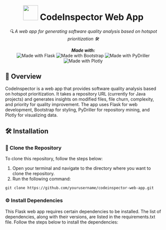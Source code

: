 <h1 align="center">
  <img src="https://github.com/ArchontisKostis/CodeInspector/blob/master/static/assets/svg/logo_1.svg" width="48" height="48" />
  CodeInspector Web App
</h1>

<p align="center">
  <em>🔍 A web app for generating software quality analysis based on hotspot prioritization 🛠️</em> 
</p>

<p align="center">
  <em><b>Made with:</b></em> <br>
  <img src="https://img.shields.io/badge/Flask-blue" alt="Made with Flask" />
  <img src="https://img.shields.io/badge/Bootstrap-purple" alt="Made with Bootstrap" />
  <img src="https://img.shields.io/badge/PyDriller-green" alt="Made with PyDriller" />
  <img src="https://img.shields.io/badge/Plotly-orange" alt="Made with Plotly" />
</p>

## 🚀 Overview
CodeInspector is a web app that provides software quality analysis based on hotspot prioritization.
It takes a repository URL (currently for Java projects) and generates insights on modified files, file churn, complexity, and priority for quality improvement.
The app uses Flask for web development, Bootstrap for styling, PyDriller for repository mining, and Plotly for visualizing data.

## 🛠️ Installation

### 🐙 Clone the Repository
To clone this repository, follow the steps below:
1. Open your terminal and navigate to the directory where you want to clone the repository.
2. Run the following command:
```
git clone https://github.com/yourusername/codeinspector-web-app.git
```

### ⚙️ Install Dependencies
This Flask web app requires certain dependencies to be installed. The list of dependencies, along with their versions, are listed in the requirements.txt file. Follow the steps below to install the dependencies:
